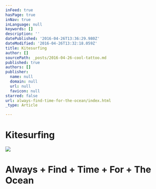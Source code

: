 ```yaml
---
inFeed: true
hasPage: true
inNav: true
inLanguage: null
keywords: []
description: ''
datePublished: '2016-04-26T13:36:29.980Z'
dateModified: '2016-04-26T13:32:18.059Z'
title: Kitesurfing
author: []
sourcePath: _posts/2016-04-26-cool-tattoo.md
published: true
authors: []
publisher:
  name: null
  domain: null
  url: null
  favicon: null
starred: false
url: always-find-time-for-the-ocean/index.html
_type: Article

---
```

# Kitesurfing
![](https://the-grid-user-content.s3-us-west-2.amazonaws.com/2327c8d4-25b4-4dc0-b38e-b58c4de86830.jpg)

# Always + Find + Time + For + The Ocean